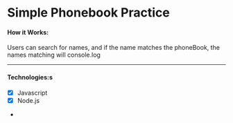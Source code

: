 # Simple Phonebook Practice


#### How it Works:
Users can search for names, and if the name matches the phoneBook, the names matching will console.log

---

#### Technologies:s
- [x] Javascript
- [x] Node.js
-
